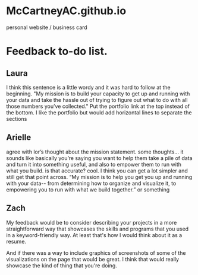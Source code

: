# McCartneyAC.github.io
personal website / business card 


# Feedback to-do list. 

## Laura
I think this sentence is a little wordy and it was hard to follow at the beginning. "My mission is to build your capacity to get up and running with your data and take the hassle out of trying to figure out what to do with all those numbers you’ve collected." Put the portfolio link at the top instead of the bottom. I like the portfolio but would add horizontal lines to separate the sections

## Arielle
agree with lor’s thought about the mission statement. some thoughts… 
it sounds like basically you’re saying you want to help them take a pile of data and turn it into something useful, and also to empower them to run with what you build. is that accurate?
cool. I think you can get a lot simpler and still get that point across. “My mission is to help you get you up and running with your data-- from determining how to organize and visualize it, to empowering you to run with what we build together.” or something

## Zach 
My feedback would be to consider describing your projects in a more straightforward way that showcases the skills and programs that you used in a keyword-friendly way. At least that's how I would think about it as a resume. 

And if there was a way to include graphics of screenshots of some of the visualizations on the page that would be great. I think that would really showcase the kind of thing that you're doing.

